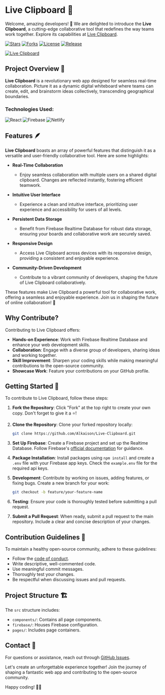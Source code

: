 # Live Clipboard 🚀

Welcome, amazing developers! 👋 We are delighted to introduce the **Live Clipboard**, a cutting-edge collaborative tool that redefines the way teams work together. Explore its capabilities at [Live Clipboard](https://live-clipboard.netlify.app/).

[![Stars](https://img.shields.io/github/stars/Alkaison/Live-Clipboard.svg)](https://github.com/Alkaison/Live-Clipboard/stargazers)
[![Forks](https://img.shields.io/github/forks/Alkaison/Live-Clipboard.svg)](https://github.com/Alkaison/Live-Clipboard/network/members)
[![License](https://img.shields.io/github/license/Alkaison/Live-Clipboard.svg)](https://github.com/Alkaison/Live-Clipboard/blob/main/LICENSE)
[![Release](https://img.shields.io/github/release/Alkaison/Live-Clipboard.svg)](https://github.com/Alkaison/Live-Clipboard/releases)

[![Live Clipboard](https://github.com/Alkaison/Live-Clipboard/assets/98116504/91fd6f21-d09b-47ff-8b02-d565ad26f4eb)](https://live-clipboard.netlify.app/)

## Project Overview 🔮

**Live Clipboard** is a revolutionary web app designed for seamless real-time collaboration. Picture it as a dynamic digital whiteboard where teams can create, edit, and brainstorm ideas collectively, transcending geographical boundaries.

### Technologies Used:

![React](https://img.shields.io/badge/React-20232A?style=for-the-badge&logo=react&logoColor=61DAFB)
![Firebase](https://img.shields.io/badge/firebase-ffca28?style=for-the-badge&logo=firebase&logoColor=black)
![Netlify](https://img.shields.io/badge/Netlify-00C7B7?style=for-the-badge&logo=netlify&logoColor=black)

## Features 🪶

**Live Clipboard** boasts an array of powerful features that distinguish it as a versatile and user-friendly collaborative tool. Here are some highlights:

- **Real-Time Collaboration**

  - Enjoy seamless collaboration with multiple users on a shared digital clipboard. Changes are reflected instantly, fostering efficient teamwork.

- **Intuitive User Interface**

  - Experience a clean and intuitive interface, prioritizing user experience and accessibility for users of all levels.

- **Persistent Data Storage**

  - Benefit from Firebase Realtime Database for robust data storage, ensuring your boards and collaborative work are securely saved.

- **Responsive Design**

  - Access Live Clipboard across devices with its responsive design, providing a consistent and enjoyable experience.

- **Community-Driven Development**
  - Contribute to a vibrant community of developers, shaping the future of Live Clipboard collaboratively.

These features make Live Clipboard a powerful tool for collaborative work, offering a seamless and enjoyable experience. Join us in shaping the future of online collaboration! 🚀

## Why Contribute?

Contributing to Live Clipboard offers:

- **Hands-on Experience**: Work with Firebase Realtime Database and enhance your web development skills.
- **Collaboration**: Engage with a diverse group of developers, sharing ideas and working together.
- **Skill Improvement**: Sharpen your coding skills while making meaningful contributions to the open-source community.
- **Showcase Work**: Feature your contributions on your GitHub profile.

## Getting Started 🔦

To contribute to Live Clipboard, follow these steps:

1. **Fork the Repository**: Click "Fork" at the top right to create your own copy. Don't forget to give it a ⭐️!

2. **Clone the Repository**: Clone your forked repository locally:

   ```bash
   git clone https://github.com/Alkaison/Live-Clipboard.git
   ```

3. **Set Up Firebase**: Create a Firebase project and set up the Realtime Database. Follow Firebase's [official documentation](https://firebase.google.com/docs/database) for guidance.

4. **Package Installation**: Install packages using `npm install` and create a `.env` file with your Firebase app keys. Check the `example.env` file for the required api keys.

5. **Development**: Contribute by working on issues, adding features, or fixing bugs. Create a new branch for your work:

   ```bash
   git checkout -b feature/your-feature-name
   ```

6. **Testing**: Ensure your code is thoroughly tested before submitting a pull request.

7. **Submit a Pull Request**: When ready, submit a pull request to the main repository. Include a clear and concise description of your changes.

## Contribution Guidelines 🧾

To maintain a healthy open-source community, adhere to these guidelines:

- Follow the [code of conduct](CODE_OF_CONDUCT.md).
- Write descriptive, well-commented code.
- Use meaningful commit messages.
- Thoroughly test your changes.
- Be respectful when discussing issues and pull requests.

## Project Structure 🏗️

The `src` structure includes:

- `components/`: Contains all page components.
- `firebase/`: Houses Firebase configuration.
- `pages/`: Includes page containers.

## Contact 📮

For questions or assistance, reach out through [GitHub Issues](https://github.com/Alkaison/Live-Clipboard/issues).

Let's create an unforgettable experience together! Join the journey of shaping a fantastic web app and contributing to the open-source community.

Happy coding! 🚀🌟
